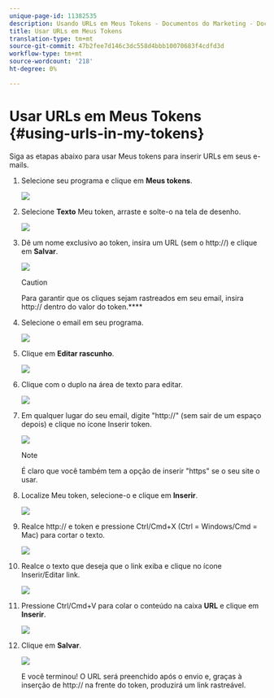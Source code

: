 ```yaml
---
unique-page-id: 11382535
description: Usando URLs em Meus Tokens - Documentos do Marketing - Documentação do produto
title: Usar URLs em Meus Tokens
translation-type: tm+mt
source-git-commit: 47b2fee7d146c3dc558d4bbb10070683f4cdfd3d
workflow-type: tm+mt
source-wordcount: '218'
ht-degree: 0%

---
```



# Usar URLs em Meus Tokens {#using-urls-in-my-tokens}

Siga as etapas abaixo para usar Meus tokens para inserir URLs em seus e-mails.

1. Selecione seu programa e clique em **Meus tokens**.

   ![](assets/one-4.png)

1. Selecione **Texto** Meu token, arraste e solte-o na tela de desenho.

   ![](assets/two-4.png)

1. Dê um nome exclusivo ao token, insira um URL (sem o http://) e clique em **Salvar**.

   ![](assets/three-4.png)

   >[!CAUTION]
   >
   >Para garantir que os cliques sejam rastreados em seu email, insira http:// dentro do valor do token.****

1. Selecione o email em seu programa.

   ![](assets/four-3.png)

1. Clique em **Editar rascunho**.

   ![](assets/five-3.png)

1. Clique com o duplo na área de texto para editar.

   ![](assets/six-1.png)

1. Em qualquer lugar do seu email, digite &quot;http://&quot; (sem sair de um espaço depois) e clique no ícone Inserir token.

   ![](assets/seven.png)

   >[!NOTE]
   >
   >É claro que você também tem a opção de inserir &quot;https&quot; se o seu site o usar.

1. Localize Meu token, selecione-o e clique em **Inserir**.

   ![](assets/eight.png)

1. Realce http:// e token e pressione Ctrl/Cmd+X (Ctrl = Windows/Cmd = Mac) para cortar o texto.

   ![](assets/nine.png)

1. Realce o texto que deseja que o link exiba e clique no ícone Inserir/Editar link.

   ![](assets/ten.png)

1. Pressione Ctrl/Cmd+V para colar o conteúdo na caixa **URL** e clique em **Inserir**.

   ![](assets/eleven.png)

1. Clique em **Salvar**.

   ![](assets/twelve.png)

   E você terminou! O URL será preenchido após o envio e, graças à inserção de http:// na frente do token, produzirá um link rastreável.

